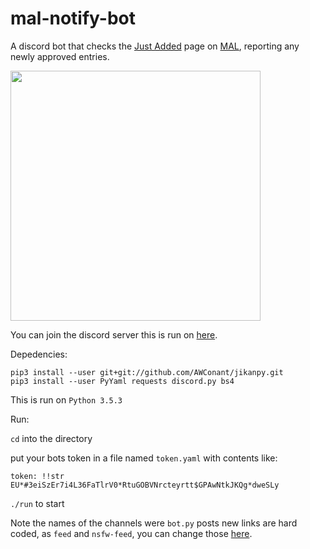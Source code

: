 # mal-notify-bot

A discord bot that checks the [Just Added](https://myanimelist.net/anime.php?o=9&c%5B0%5D=a&c%5B1%5D=d&cv=2&w=1) page on [MAL](https://myanimelist.net/), reporting any newly approved entries.

<img src="https://i.imgur.com/pEVk0iw.png" alt="" width=400>

You can join the discord server this is run on [here](https://goo.gl/ciydwZ).

Depedencies:
```
pip3 install --user git+git://github.com/AWConant/jikanpy.git
pip3 install --user PyYaml requests discord.py bs4
```

This is run on `Python 3.5.3`

Run:

`cd` into the directory

put your bots token in a file named `token.yaml` with contents like:

`token: !!str EU*#3eiSzEr7i4L36FaTlrV0*RtuGOBVNrcteyrtt$GPAwNtkJKQg*dweSLy`

`./run` to start

Note the names of the channels were `bot.py` posts new links are hard coded, as `feed` and `nsfw-feed`, you can change those [here](https://github.com/purplepinapples/mal-notify-bot/blob/master/bot.py#L45).
